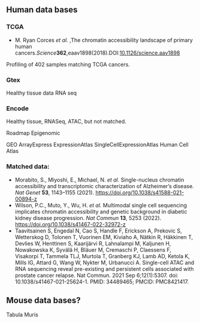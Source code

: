 
## Human data bases

### TCGA

- M. Ryan Corces _et al._ ,The chromatin accessibility landscape of primary human cancers._Science_**362**,eaav1898(2018).DOI:[10.1126/science.aav1898](https://doi.org/10.1126/science.aav1898)

Profiling of 402 samples matching TCGA cancers.


### Gtex
Healthy tissue data RNA seq

### Encode
Healthy tissue, RNASeq, ATAC, but not matched.

Roadmap Epigenomic 


GEO
ArrayExpress
ExpressionAtlas
SingleCellExpressionAtlas
Human Cell Atlas

### Matched data:

- Morabito, S., Miyoshi, E., Michael, N. _et al._ Single-nucleus chromatin accessibility and transcriptomic characterization of Alzheimer’s disease. _Nat Genet_ **53**, 1143–1155 (2021). https://doi.org/10.1038/s41588-021-00894-z
- Wilson, P.C., Muto, Y., Wu, H. _et al._ Multimodal single cell sequencing implicates chromatin accessibility and genetic background in diabetic kidney disease progression. _Nat Commun_ **13**, 5253 (2022). https://doi.org/10.1038/s41467-022-32972-z
- Taavitsainen S, Engedal N, Cao S, Handle F, Erickson A, Prekovic S, Wetterskog D, Tolonen T, Vuorinen EM, Kiviaho A, Nätkin R, Häkkinen T, Devlies W, Henttinen S, Kaarijärvi R, Lahnalampi M, Kaljunen H, Nowakowska K, Syvälä H, Bläuer M, Cremaschi P, Claessens F, Visakorpi T, Tammela TLJ, Murtola T, Granberg KJ, Lamb AD, Ketola K, Mills IG, Attard G, Wang W, Nykter M, Urbanucci A. Single-cell ATAC and RNA sequencing reveal pre-existing and persistent cells associated with prostate cancer relapse. Nat Commun. 2021 Sep 6;12(1):5307. doi: 10.1038/s41467-021-25624-1. PMID: 34489465; PMCID: PMC8421417.


## Mouse data bases?

Tabula Muris

